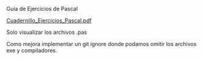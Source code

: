 Guia de Ejercicios de Pascal

[Cuadernillo_Ejercicios_Pascal.pdf](https://github.com/user-attachments/files/22081281/Cuadernillo_Ejercicios_Pascal.pdf)


Solo visualizar los archivos .pas

Como mejora implementar un git ignore donde podamos omitir los archivos exe y compiladores.
